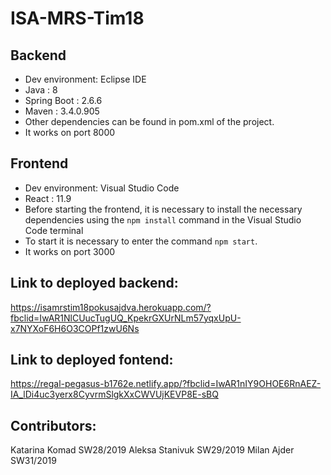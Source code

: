# ISA-MRS-Tim18

## Backend
- Dev environment: Eclipse IDE
- Java : 8
- Spring Boot : 2.6.6
- Maven : 3.4.0.905
- Other dependencies can be found in pom.xml of the project.
- It works on port 8000

## Frontend
- Dev environment: Visual Studio Code 
- React : 11.9
- Before starting the frontend, it is necessary to install the necessary dependencies using the `npm install` command in the Visual Studio Code terminal
- To start it is necessary to enter the command `npm start`.
- It works on port 3000

## Link to deployed backend:
https://isamrstim18pokusajdva.herokuapp.com/?fbclid=IwAR1NlCUucTugUQ_KpekrGXUrNLm57yqxUpU-x7NYXoF6H6O3COPf1zwU6Ns

## Link to deployed fontend:
https://regal-pegasus-b1762e.netlify.app/?fbclid=IwAR1nIY9OHOE6RnAEZ-IA_lDi4uc3yerx8CyvrmSlgkXxCWVUjKEVP8E-sBQ

## Contributors:
Katarina Komad SW28/2019
Aleksa Stanivuk SW29/2019
Milan Ajder SW31/2019
